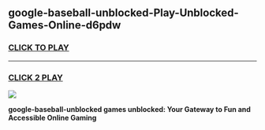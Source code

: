 
## google-baseball-unblocked-Play-Unblocked-Games-Online-d6pdw
<h3>
<a href="https://premium76.site?title=google-baseball-unblocked&ref=25A">CLICK TO PLAY</a></h3>
<hr>

<h3>
<a href="https://premium76.site?title=google-baseball-unblocked&ref=25A">CLICK 2 PLAY</a>
  
</h3>

<a href="https://premium76.site?title=google-baseball-unblocked&ref=25A"><img src="https://clearcache.store/games.png"></a>


**google-baseball-unblocked games unblocked: Your Gateway to Fun and Accessible Online Gaming**
